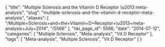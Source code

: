 {
    "title": "Multiple Sclerosis and the Vitamin D Receptor \u2013 meta-analysis",
    "slug": "multiple-sclerosis-and-the-vitamin-d-receptor-meta-analysis",
    "aliases": [
        "/Multiple+Sclerosis+and+the+Vitamin+D+Receptor+\u2013+meta-analysis+July+2014",
        "/5566"
    ],
    "tiki_page_id": 5566,
    "date": "2014-07-12",
    "categories": [
        "Multiple Sclerosis",
        "Meta-analysis",
        "Vit D Receptor"
    ],
    "tags": [
        "Meta-analysis",
        "Multiple Sclerosis",
        "Vit D Receptor"
    ]
}
